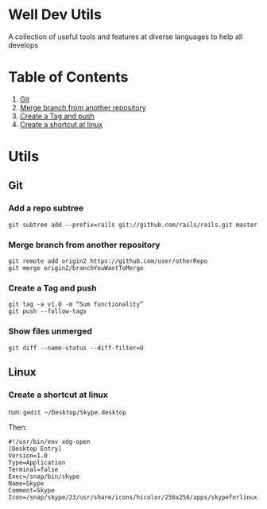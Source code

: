 # Well Dev Utils
A collection of useful tools and features at diverse languages to help all develops


# Table of Contents
1. [Git](#git)
2. [Merge branch from another repository](#git)
3. [Create a Tag and push](#git)
4. [Create a shortcut at linux](#git)

# Utils

## Git


### Add a repo subtree 

```
git subtree add --prefix=rails git://github.com/rails/rails.git master
```

### Merge branch from another repository

```
git remote add origin2 https://github.com/user/otherRepo
git merge origin2/branchYouWantToMerge
```


### Create a Tag and push

```
git tag -a v1.0 -m “Sum functionality”
git push --follow-tags
```



### Show files unmerged

```
git diff --name-status --diff-filter=U
```
## Linux

### Create a shortcut at linux

run: `gedit ~/Desktop/Skype.desktop`


Then:

```
#!/usr/bin/env xdg-open
[Desktop Entry]
Version=1.0
Type=Application
Terminal=false
Exec=/snap/bin/skype
Name=Skype
Comment=Skype
Icon=/snap/skype/23/usr/share/icons/hicolor/256x256/apps/skypeforlinux.png
```
